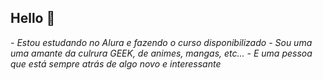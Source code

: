 ## Hello 👋

*- Estou estudando no Alura e fazendo o curso disponibilizado* 
*- Sou uma uma amante da culrura GEEK, de animes, mangas, etc...*
*- E uma pessoa que está sempre atrás de algo novo e interessante*

